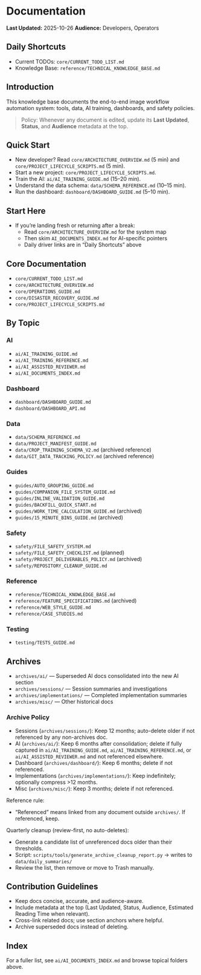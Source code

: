 # Documentation

**Last Updated:** 2025-10-26
**Audience:** Developers, Operators

## Daily Shortcuts
- Current TODOs: `core/CURRENT_TODO_LIST.md`
- Knowledge Base: `reference/TECHNICAL_KNOWLEDGE_BASE.md`

## Introduction
This knowledge base documents the end-to-end image workflow automation system: tools, data, AI training, dashboards, and safety policies.

> Policy: Whenever any document is edited, update its **Last Updated**, **Status**, and **Audience** metadata at the top.

## Quick Start
- New developer? Read `core/ARCHITECTURE_OVERVIEW.md` (5 min) and `core/PROJECT_LIFECYCLE_SCRIPTS.md` (5 min).
- Start a new project: `core/PROJECT_LIFECYCLE_SCRIPTS.md`.
- Train the AI: `ai/AI_TRAINING_GUIDE.md` (15–20 min).
- Understand the data schema: `data/SCHEMA_REFERENCE.md` (10–15 min).
- Run the dashboard: `dashboard/DASHBOARD_GUIDE.md` (5–10 min).

## Start Here
- If you’re landing fresh or returning after a break:
  - Read `core/ARCHITECTURE_OVERVIEW.md` for the system map
  - Then skim `AI_DOCUMENTS_INDEX.md` for AI-specific pointers
  - Daily driver links are in “Daily Shortcuts” above

## Core Documentation
- `core/CURRENT_TODO_LIST.md`
- `core/ARCHITECTURE_OVERVIEW.md`
- `core/OPERATIONS_GUIDE.md`
- `core/DISASTER_RECOVERY_GUIDE.md`
- `core/PROJECT_LIFECYCLE_SCRIPTS.md`

## By Topic
### AI
- `ai/AI_TRAINING_GUIDE.md`
- `ai/AI_TRAINING_REFERENCE.md`
- `ai/AI_ASSISTED_REVIEWER.md`
- `ai/AI_DOCUMENTS_INDEX.md`

### Dashboard
- `dashboard/DASHBOARD_GUIDE.md`
- `dashboard/DASHBOARD_API.md`

### Data
- `data/SCHEMA_REFERENCE.md`
- `data/PROJECT_MANIFEST_GUIDE.md`
- `data/CROP_TRAINING_SCHEMA_V2.md` (archived reference)
- `data/GIT_DATA_TRACKING_POLICY.md` (archived reference)

### Guides
- `guides/AUTO_GROUPING_GUIDE.md`
- `guides/COMPANION_FILE_SYSTEM_GUIDE.md`
- `guides/INLINE_VALIDATION_GUIDE.md`
- `guides/BACKFILL_QUICK_START.md`
- `guides/WORK_TIME_CALCULATION_GUIDE.md` (archived)
- `guides/15_MINUTE_BINS_GUIDE.md` (archived)

### Safety
- `safety/FILE_SAFETY_SYSTEM.md`
- `safety/FILE_SAFETY_CHECKLIST.md` (planned)
- `safety/PROJECT_DELIVERABLES_POLICY.md` (archived)
- `safety/REPOSITORY_CLEANUP_GUIDE.md`

### Reference
- `reference/TECHNICAL_KNOWLEDGE_BASE.md`
- `reference/FEATURE_SPECIFICATIONS.md` (archived)
- `reference/WEB_STYLE_GUIDE.md`
- `reference/CASE_STUDIES.md`

### Testing
- `testing/TESTS_GUIDE.md`

## Archives
- `archives/ai/` — Superseded AI docs consolidated into the new AI section
- `archives/sessions/` — Session summaries and investigations
- `archives/implementations/` — Completed implementation summaries
- `archives/misc/` — Other historical docs

### Archive Policy
- Sessions (`archives/sessions/`): Keep 12 months; auto-delete older if not referenced by any non-archives doc.
- AI (`archives/ai/`): Keep 6 months after consolidation; delete if fully captured in `ai/AI_TRAINING_GUIDE.md`, `ai/AI_TRAINING_REFERENCE.md`, or `ai/AI_ASSISTED_REVIEWER.md` and not referenced elsewhere.
- Dashboard (`archives/dashboard/`): Keep 6 months; delete if not referenced.
- Implementations (`archives/implementations/`): Keep indefinitely; optionally compress >12 months.
- Misc (`archives/misc/`): Keep 3 months; delete if not referenced.

Reference rule:
- “Referenced” means linked from any document outside `archives/`. If referenced, keep.

Quarterly cleanup (review-first, no auto-deletes):
- Generate a candidate list of unreferenced docs older than their thresholds.
- Script: `scripts/tools/generate_archive_cleanup_report.py` → writes to `data/daily_summaries/`
- Review the list, then remove or move to Trash manually.

## Contribution Guidelines
- Keep docs concise, accurate, and audience-aware.
- Include metadata at the top (Last Updated, Status, Audience, Estimated Reading Time when relevant).
- Cross-link related docs; use section anchors where helpful.
- Archive superseded docs instead of deleting.

## Index
For a fuller list, see `ai/AI_DOCUMENTS_INDEX.md` and browse topical folders above.
